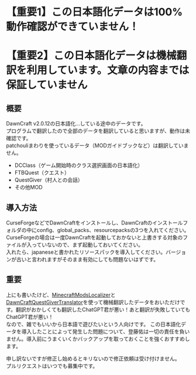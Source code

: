 # 【重要1】この日本語化データは100%動作確認ができていません！
# 【重要2】この日本語化データは機械翻訳を利用しています。文章の内容までは保証していません

## 概要
DawnCraft v2.0.12の日本語化…している途中のデータです。  
プログラムで翻訳したので全部のデータを翻訳していると思いますが、動作は未確認です。  
patchouliまわりを使っているデータ（MODガイドブックなど）は翻訳していません。
* DCClass（ゲーム開始時のクラス選択画面の日本語化）
* FTBQuest（クエスト）
* QuestGiver（村人との会話）
* その他MOD

## 導入方法
CurseForgeなどでDawnCraftをインストールし、DawnCraftのインストールフォルダの中にconfig、global_packs、resourcepacksの3つを入れてください。  
CurseForgeの場合は一度DawnCraftを起動しておかないと上書きする対象のファイルが入っていないので、まず起動しておいてください。  
入れたら、japaneseと書かれたリソースパックを導入してください。バージョンが古いと言われますがそのまま有効にしても問題ないはずです。

## 重要
上にも書いたけど、[MinecraftModsLocalizer](https://github.com/Y-RyuZU/MinecraftModsLocalizer)と[DawnCraftQuestGiverTranslator](https://github.com/VtuberTodoTask/DawnCraftQuestGiverTranslator)を使って機械翻訳したデータをおいただけです。翻訳がおかしくても翻訳したChatGPT君が悪い！あと翻訳が失敗していてもChatGPT君が悪い！  
なので、雑でもいいから日本語で遊びたいという人向けです。
この日本語化データを導入したことによって発生した問題について、登藤佑は一切の責任を負いません。導入前にうまくいくかバックアップを取っておくことを強くおすすめします。

申し訳ないですが修正し始めるとキリないので修正依頼は受け付けません。  
プルリクエストはいつでも募集中です。
